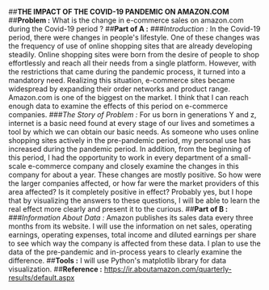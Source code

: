 ##**THE IMPACT OF THE COVID-19 PANDEMIC ON AMAZON.COM**
##**Problem :**
What is the change in e-commerce sales on amazon.com during the Covid-19 period ?
##**Part of A :**
###*Introduction :*
In the Covid-19 period, there were changes in people's lifestyle. One of these changes was the
frequency of use of online shopping sites that are already developing steadily. Online
shopping sites were born from the desire of people to shop effortlessly and reach all their
needs from a single platform. However, with the restrictions that came during the pandemic
process, it turned into a mandatory need. Realizing this situation, e-commerce sites became
widespread by expanding their order networks and product range.
Amazon.com is one of the biggest on the market. I think that I can reach enough data to
examine the effects of this period on e-commerce companies.
###*The Story of Problem :*
For us born in generations Y and z, internet is a basic need found at every stage of our lives
and sometimes a tool by which we can obtain our basic needs.
As someone who uses online shopping sites actively in the pre-pandemic period, my personal
use has increased during the pandemic period. In addition, from the beginning of this period, I
had the opportunity to work in every department of a small-scale e-commerce company and
closely examine the changes in this company for about a year. These changes are mostly
positive. So how were the larger companies affected, or how far were the market providers of
this area affected? Is it completely positive in effect? Probably yes, but I hope that by
visualizing the answers to these questions, I will be able to learn the real effect more clearly
and present it to the curious.
##**Part of B :**
###*Information About Data :*
Amazon publishes its sales data every three months from its website. I will use the
information on net sales, operating earnings, operating expenses, total income and diluted
earnings per share to see which way the company is affected from these data. I plan to use the
data of the pre-pandemic and in-process years to clearly examine the difference.
##**Tools :**
I will use Python's matplotlib library for data visualization.
##**Reference :**
https://ir.aboutamazon.com/quarterly-results/default.aspx
